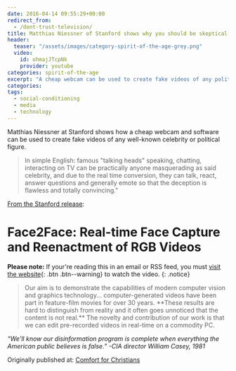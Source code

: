 ```yaml
---
date: 2016-04-14 09:55:29+00:00
redirect_from: 
  - /dont-trust-television/
title: Matthias Niessner of Stanford shows why you should be skeptical of anything you see on video
header:
  teaser: "/assets/images/category-spirit-of-the-age-grey.png"
  video:
    id: ohmajJTcpNk
    provider: youtube
categories: spirit-of-the-age
excerpt: "A cheap webcam can be used to create fake videos of any politician speaking.  Real time conversion can make the deception is flawless and totally convincing."
categories:
tags: 
  - social-conditioning
  - media
  - technology
---
```


Matthias Niessner at Stanford shows how a cheap webcam and software can be used to create fake videos of any well-known celebrity or political figure.  

>In simple English: famous "talking heads" speaking, chatting, interacting on TV can be practically anyone masquerading as said celebrity, and due to the real time conversion, they can talk, react, answer questions and generally emote so that the deception is flawless and totally convincing." 

[From the Stanford release](http://www.graphics.stanford.edu/~niessner/thies2016face.html):




# Face2Face: Real-time Face Capture and Reenactment of RGB Videos


**Please note:** If your're reading this in an email or RSS feed, you must [visit the website](/spirit-of-the-age/stanford-dont-believe-what-you-see-on-video/){: .btn .btn--warning} to watch the video.
{: .notice}

<blockquote>Our aim is to demonstrate the capabilities of modern computer vision and graphics technology... computer-generated videos have been part in feature-film movies for over 30 years. **These results are hard to distinguish from reality and it often goes unnoticed that the content is not real.** The novelty and contribution of our work is that we can edit pre-recorded videos in real-time on a commodity PC. </blockquote>





_“We’ll know our disinformation program is complete when everything the American public believes is false.” -CIA director William Casey, 1981_





<div>Originally published at: <a href='http://www.alecsatin.com/'>Comfort for Christians</a></div>
